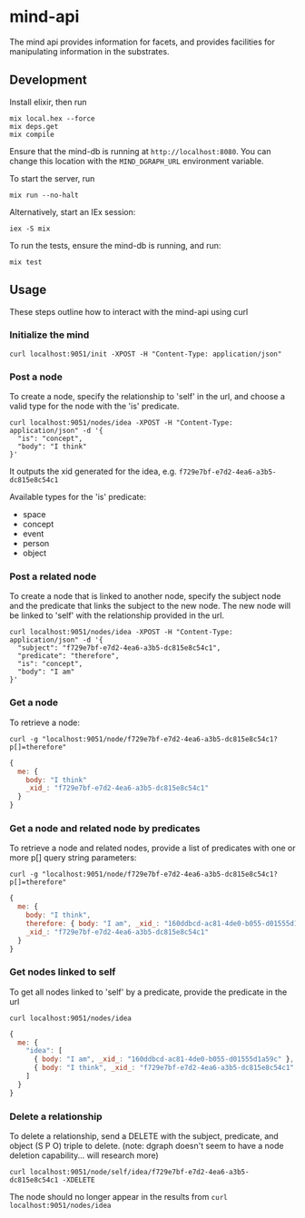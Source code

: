 # mind-api
The mind api provides information for facets, and provides facilities for manipulating information in the substrates.

## Development

Install elixir, then run
```
mix local.hex --force
mix deps.get
mix compile
```

Ensure that the mind-db is running at ```http://localhost:8080```. 
You can change this location with the ```MIND_DGRAPH_URL``` environment variable.

To start the server, run
```
mix run --no-halt
```

Alternatively, start an IEx session:
```
iex -S mix
```

To run the tests, ensure the mind-db is running, and run:
```
mix test
```

## Usage

These steps outline how to interact with the mind-api using curl

### Initialize the mind
```
curl localhost:9051/init -XPOST -H "Content-Type: application/json"
```

### Post a node

To create a node, specify the relationship to 'self' in the url, and choose a valid type for the node with the 'is' predicate. 

```
curl localhost:9051/nodes/idea -XPOST -H "Content-Type: application/json" -d '{ 
  "is": "concept", 
  "body": "I think" 
}'
```
It outputs the xid generated for the idea, e.g. ```f729e7bf-e7d2-4ea6-a3b5-dc815e8c54c1```

Available types for the 'is' predicate:
* space
* concept
* event
* person
* object


### Post a related node

To create a node that is linked to another node, specify the subject node and the predicate that links the subject to the new node. The new node will be linked to 'self' with the relationship provided in the url.

```
curl localhost:9051/nodes/idea -XPOST -H "Content-Type: application/json" -d '{ 
  "subject": "f729e7bf-e7d2-4ea6-a3b5-dc815e8c54c1", 
  "predicate": "therefore", 
  "is": "concept",
  "body": "I am" 
}'
```


### Get a node

To retrieve a node:
```
curl -g "localhost:9051/node/f729e7bf-e7d2-4ea6-a3b5-dc815e8c54c1?p[]=therefore"
```
```javascript
{
  me: {
    body: "I think"
    _xid_: "f729e7bf-e7d2-4ea6-a3b5-dc815e8c54c1"
  }
}
```


### Get a node and related node by predicates

To retrieve a node and related nodes, provide a list of predicates with one or more p[] query string parameters:

```
curl -g "localhost:9051/node/f729e7bf-e7d2-4ea6-a3b5-dc815e8c54c1?p[]=therefore"
```
```javascript
{
  me: {
    body: "I think",
    therefore: { body: "I am", _xid_: "160ddbcd-ac81-4de0-b055-d01555d1a59c" },
    _xid_: "f729e7bf-e7d2-4ea6-a3b5-dc815e8c54c1"
  }
}
```


### Get nodes linked to self

To get all nodes linked to 'self' by a predicate, provide the predicate in the url

```
curl localhost:9051/nodes/idea
```
```javascript
{
  me: {
    "idea": [
      { body: "I am", _xid_: "160ddbcd-ac81-4de0-b055-d01555d1a59c" },
      { body: "I think", _xid_: "f729e7bf-e7d2-4ea6-a3b5-dc815e8c54c1" }
    ]
  }
}
```

### Delete a relationship

To delete a relationship, send a DELETE with the subject, predicate, and object (S P O) triple to delete. 
(note: dgraph doesn't seem to have a node deletion capability... will research more)

```
curl localhost:9051/node/self/idea/f729e7bf-e7d2-4ea6-a3b5-dc815e8c54c1 -XDELETE
```

The node should no longer appear in the results from ```curl localhost:9051/nodes/idea```
